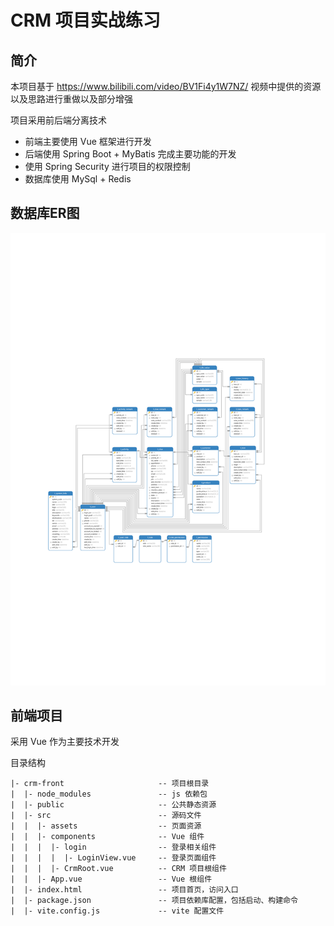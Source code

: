 # CRM 项目实战练习

## 简介

本项目基于 https://www.bilibili.com/video/BV1Fi4y1W7NZ/ 视频中提供的资源以及思路进行重做以及部分增强

项目采用前后端分离技术
- 前端主要使用 Vue 框架进行开发
- 后端使用 Spring Boot + MyBatis 完成主要功能的开发
- 使用 Spring Security 进行项目的权限控制
- 数据库使用 MySql + Redis

## 数据库ER图

![数据库ER图.png](./attachments/mysql/数据库ER图.svg)

## 前端项目

采用 Vue 作为主要技术开发

目录结构

```
|- crm-front                     -- 项目根目录
|  |- node_modules               -- js 依赖包
|  |- public                     -- 公共静态资源
|  |- src                        -- 源码文件
|  |  |- assets                  -- 页面资源
|  |  |- components              -- Vue 组件
|  |  |  |- login                -- 登录相关组件
|  |  |  |  |- LoginView.vue     -- 登录页面组件
|  |  |  |- CrmRoot.vue          -- CRM 项目根组件
|  |  |- App.vue                 -- Vue 根组件
|  |- index.html                 -- 项目首页，访问入口
|  |- package.json               -- 项目依赖库配置，包括启动、构建命令
|  |- vite.config.js             -- vite 配置文件
```